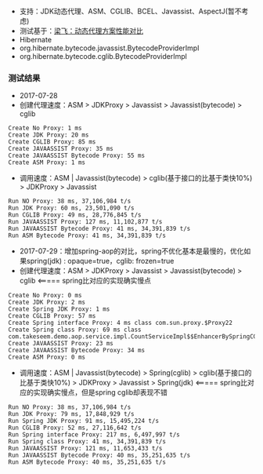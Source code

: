 ###
* 支持：JDK动态代理、ASM、CGLIB、BCEL、Javassist、AspectJ(暂不考虑)
* 测试基于：[梁飞：动态代理方案性能对比](http://javatar.iteye.com/blog/814426)
* Hibernate
 * org.hibernate.bytecode.javassist.BytecodeProviderImpl
 * org.hibernate.bytecode.cglib.BytecodeProviderImpl  

### 测试结果
* 2017-07-28
 * 创建代理速度：ASM > JDKProxy > Javassist > Javassist(bytecode) > cglib

```
Create No Proxy: 1 ms
Create JDK Proxy: 20 ms
Create CGLIB Proxy: 85 ms
Create JAVAASSIST Proxy: 35 ms
Create JAVAASSIST Bytecode Proxy: 55 ms
Create ASM Proxy: 1 ms
```
 * 调用速度：ASM | Javassist(bytecode) > cglib(基于接口的比基于类快10%) > JDKProxy > Javassist 
 
```
Run NO Proxy: 38 ms, 37,106,984 t/s
Run JDK Proxy: 60 ms, 23,501,090 t/s
Run CGLIB Proxy: 49 ms, 28,776,845 t/s
Run JAVAASSIST Proxy: 127 ms, 11,102,877 t/s
Run JAVAASSIST Bytecode Proxy: 41 ms, 34,391,839 t/s
Run ASM Bytecode Proxy: 41 ms, 34,391,839 t/s
```
* 2017-07-29：增加spring-aop的对比，spring不优化基本是最慢的，优化如果spring(jdk) : opaque=true，cglib: frozen=true
 * 创建代理速度：ASM > JDKProxy > Javassist > Javassist(bytecode) > cglib <===== spring比对应的实现确实慢点

```
Create No Proxy: 0 ms
Create JDK Proxy: 2 ms
Create Spring JDK Proxy: 1 ms
Create CGLIB Proxy: 57 ms
Create Spring interface Proxy: 4 ms class com.sun.proxy.$Proxy22
Create Spring class Proxy: 69 ms class com.takeseem.demo.aop.service.impl.CountServiceImpl$$EnhancerBySpringCGLIB$$8049f30d
Create JAVAASSIST Proxy: 23 ms
Create JAVAASSIST Bytecode Proxy: 34 ms
Create ASM Proxy: 0 ms
```
 * 调用速度：ASM | Javassist(bytecode) > Spring(cglib) > cglib(基于接口的比基于类快10%) > JDKProxy > Javassist > Spring(jdk)  <===== spring比对应的实现确实慢点，但是spring cglib却表现不错
 
```
Run NO Proxy: 38 ms, 37,106,984 t/s
Run JDK Proxy: 79 ms, 17,848,929 t/s
Run Spring JDK Proxy: 91 ms, 15,495,224 t/s
Run CGLIB Proxy: 52 ms, 27,116,642 t/s
Run Spring interface Proxy: 217 ms, 6,497,997 t/s
Run Spring class Proxy: 41 ms, 34,391,839 t/s
Run JAVAASSIST Proxy: 121 ms, 11,653,433 t/s
Run JAVAASSIST Bytecode Proxy: 40 ms, 35,251,635 t/s
Run ASM Bytecode Proxy: 40 ms, 35,251,635 t/s
```